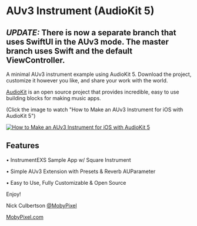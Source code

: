 # AUv3 Instrument (AudioKit 5)

*UPDATE:* There is now a separate branch that uses SwiftUI in the AUv3 mode. The master branch uses Swift and the default ViewController.
-----

A minimal AUv3 instrument example using AudioKit 5. Download the project, customize it however you like, and share your work with the world.

[AudioKit](https://github.com/AudioKit) is an open source project that provides incredible, easy to use building blocks for making music apps.

(Click the image to watch "How to Make an AUv3 Instrument for iOS with AudioKit 5")

[![How to Make an AUv3 Instrument for iOS with AudioKit 5](https://img.youtube.com/vi/L8SMyBHOTJo/0.jpg)](https://www.youtube.com/watch?v=L8SMyBHOTJo "How to Make an AUv3 Instrument for iOS with AudioKit 5")

## Features

• InstrumentEXS Sample App w/ Square Instrument

• Simple AUv3 Extension with Presets & Reverb AUParameter

• Easy to Use, Fully Customizable & Open Source

Enjoy!

Nick Culbertson [@MobyPixel](https://twitter.com/MobyPixel)

[MobyPixel.com](http://www.mobypixel.com)
